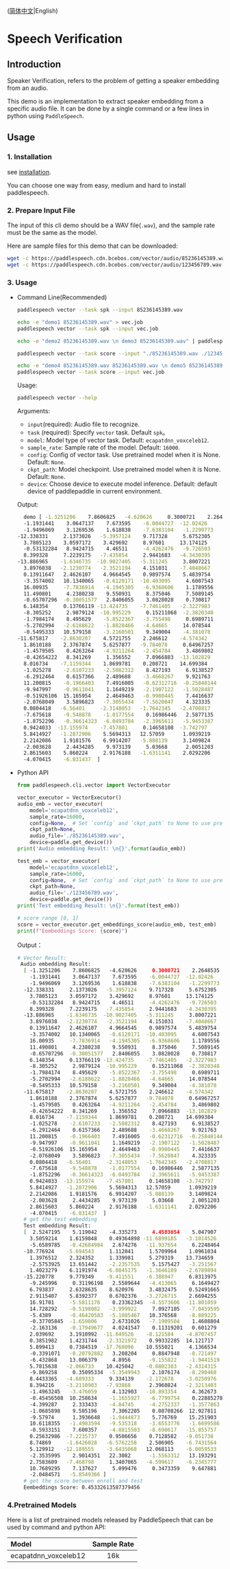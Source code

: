([简体中文](./README_cn.md)|English)
# Speech Verification

## Introduction

Speaker Verification, refers to the problem of getting a speaker embedding from an audio. 

This demo is an implementation to extract speaker embedding from a specific audio file. It can be done by a single command or a few lines in python using `PaddleSpeech`. 

## Usage
### 1. Installation
see [installation](https://github.com/PaddlePaddle/PaddleSpeech/blob/develop/docs/source/install.md).

You can choose one way from easy, medium and hard to install paddlespeech.

### 2. Prepare Input File
The input of this cli demo should be a WAV file(`.wav`), and the sample rate must be the same as the model.

Here are sample files for this demo that can be downloaded:
```bash
wget -c https://paddlespeech.cdn.bcebos.com/vector/audio/85236145389.wav
wget -c https://paddlespeech.cdn.bcebos.com/vector/audio/123456789.wav
```

### 3. Usage
- Command Line(Recommended)
  ```bash
  paddlespeech vector --task spk --input 85236145389.wav

  echo -e "demo1 85236145389.wav" > vec.job
  paddlespeech vector --task spk --input vec.job

  echo -e "demo2 85236145389.wav \n demo3 85236145389.wav" | paddlespeech vector --task spk

  paddlespeech vector --task score --input "./85236145389.wav ./123456789.wav"
  
  echo -e "demo4 85236145389.wav 85236145389.wav \n demo5 85236145389.wav 123456789.wav" > vec.job
  paddlespeech vector --task score --input vec.job
  ```
  
  Usage:
  ```bash
  paddlespeech vector --help
  ```
  Arguments:
  - `input`(required): Audio file to recognize.
  - `task` (required): Specify `vector` task. Default `spk`。
  - `model`: Model type of vector task. Default: `ecapatdnn_voxceleb12`.
  - `sample_rate`: Sample rate of the model. Default: `16000`.
  - `config`: Config of vector task. Use pretrained model when it is None. Default: `None`.
  - `ckpt_path`: Model checkpoint. Use pretrained model when it is None. Default: `None`.
  - `device`: Choose device to execute model inference. Default: default device of paddlepaddle in current environment.

  Output:

  ```bash
    demo [ -1.3251206    7.8606825   -4.620626     0.3000721    2.2648535
    -1.1931441    3.0647137    7.673595    -6.0044727  -12.02426
    -1.9496069    3.1269536    1.618838    -7.6383104   -1.2299773
  -12.338331     2.1373026   -5.3957124    9.717328     5.6752305
    3.7805123    3.0597172    3.429692     8.97601     13.174125
    -0.53132284   8.9424715    4.46511     -4.4262476   -9.726503
    8.399328     7.2239175   -7.435854     2.9441683   -4.3430395
  -13.886965    -1.6346735  -10.9027405   -5.311245     3.8007221
    3.8976038   -2.1230774   -2.3521194    4.151031    -7.4048667
    0.13911647   2.4626107    4.9664545    0.9897574    5.4839754
    -3.3574002   10.1340065   -0.6120171  -10.403095     4.6007543
    16.00935     -7.7836914   -4.1945305   -6.9368606    1.1789556
    11.490801     4.2380238    9.550931     8.375046     7.5089145
    -0.65707296  -0.30051577   2.8406055    3.0828028    0.730817
    6.148354     0.13766119 -13.424735    -7.7461405   -2.3227983
    -8.305252     2.9879124  -10.995229     0.15211068  -2.3820348
    -1.7984174    8.495629    -5.8522367   -3.755498     0.6989711
    -5.2702994   -2.6188622   -1.8828466   -4.64665     14.078544
    -0.5495333   10.579158    -3.2160501    9.349004    -4.381078
  -11.675817    -2.8630207    4.5721755    2.246612    -4.574342
    1.8610188    2.3767874    5.6257877   -9.784078     0.64967257
    -1.4579505    0.4263264   -4.9211264   -2.454784     3.4869802
    -0.42654222   8.341269     1.356552     7.0966883  -13.102829
    8.016734    -7.1159344    1.8699781    0.208721    14.699384
    -1.025278    -2.6107233   -2.5082312    8.427193     6.9138527
    -6.2912464    0.6157366    2.489688    -3.4668267    9.921763
    11.200815    -0.1966403    7.4916005   -0.62312716  -0.25848144
    -9.947997    -0.9611041    1.1649219   -2.1907122   -1.5028487
    -0.51926106  15.165954     2.4649463   -0.9980445    7.4416637
    -2.0768049    3.5896823   -7.3055434   -7.5620847    4.323335
    0.0804418   -6.56401     -2.3148053   -1.7642345   -2.4708817
    -7.675618    -9.548878    -1.0177554    0.16986446   2.5877135
    -1.8752296   -0.36614323  -6.0493784   -2.3965611   -5.9453387
    0.9424033  -13.155974    -7.457801     0.14658108  -3.742797
    5.8414927   -1.2872906    5.5694313   12.57059      1.0939219
    2.2142086    1.9181576    6.9914207   -5.888139     3.1409824
    -2.003628     2.4434285    9.973139     5.03668      2.0051203
    2.8615603    5.860224     2.9176188   -1.6311141    2.0292206
    -4.070415    -6.831437  ]
  ```

- Python API
  ```python
  from paddlespeech.cli.vector import VectorExecutor

  vector_executor = VectorExecutor()
  audio_emb = vector_executor(
      model='ecapatdnn_voxceleb12',
      sample_rate=16000,
      config=None,  # Set `config` and `ckpt_path` to None to use pretrained model.
      ckpt_path=None,
      audio_file='./85236145389.wav',
      device=paddle.get_device())
  print('Audio embedding Result: \n{}'.format(audio_emb))

  test_emb = vector_executor(
      model='ecapatdnn_voxceleb12',
      sample_rate=16000,
      config=None,  # Set `config` and `ckpt_path` to None to use pretrained model.
      ckpt_path=None,
      audio_file='./123456789.wav',
      device=paddle.get_device())
  print('Test embedding Result: \n{}'.format(test_emb))

  # score range [0, 1]
  score = vector_executor.get_embeddings_score(audio_emb, test_emb)
  print(f"Eembeddings Score: {score}")
  ```

  Output：

  ```bash
  # Vector Result:
   Audio embedding Result:
    [ -1.3251206    7.8606825   -4.620626     0.3000721    2.2648535
      -1.1931441    3.0647137    7.673595    -6.0044727  -12.02426
      -1.9496069    3.1269536    1.618838    -7.6383104   -1.2299773
    -12.338331     2.1373026   -5.3957124    9.717328     5.6752305
      3.7805123    3.0597172    3.429692     8.97601     13.174125
      -0.53132284   8.9424715    4.46511     -4.4262476   -9.726503
      8.399328     7.2239175   -7.435854     2.9441683   -4.3430395
    -13.886965    -1.6346735  -10.9027405   -5.311245     3.8007221
      3.8976038   -2.1230774   -2.3521194    4.151031    -7.4048667
      0.13911647   2.4626107    4.9664545    0.9897574    5.4839754
      -3.3574002   10.1340065   -0.6120171  -10.403095     4.6007543
      16.00935     -7.7836914   -4.1945305   -6.9368606    1.1789556
      11.490801     4.2380238    9.550931     8.375046     7.5089145
      -0.65707296  -0.30051577   2.8406055    3.0828028    0.730817
      6.148354     0.13766119 -13.424735    -7.7461405   -2.3227983
      -8.305252     2.9879124  -10.995229     0.15211068  -2.3820348
      -1.7984174    8.495629    -5.8522367   -3.755498     0.6989711
      -5.2702994   -2.6188622   -1.8828466   -4.64665     14.078544
      -0.5495333   10.579158    -3.2160501    9.349004    -4.381078
    -11.675817    -2.8630207    4.5721755    2.246612    -4.574342
      1.8610188    2.3767874    5.6257877   -9.784078     0.64967257
      -1.4579505    0.4263264   -4.9211264   -2.454784     3.4869802
      -0.42654222   8.341269     1.356552     7.0966883  -13.102829
      8.016734    -7.1159344    1.8699781    0.208721    14.699384
      -1.025278    -2.6107233   -2.5082312    8.427193     6.9138527
      -6.2912464    0.6157366    2.489688    -3.4668267    9.921763
      11.200815    -0.1966403    7.4916005   -0.62312716  -0.25848144
      -9.947997    -0.9611041    1.1649219   -2.1907122   -1.5028487
      -0.51926106  15.165954     2.4649463   -0.9980445    7.4416637
      -2.0768049    3.5896823   -7.3055434   -7.5620847    4.323335
      0.0804418   -6.56401     -2.3148053   -1.7642345   -2.4708817
      -7.675618    -9.548878    -1.0177554    0.16986446   2.5877135
      -1.8752296   -0.36614323  -6.0493784   -2.3965611   -5.9453387
      0.9424033  -13.155974    -7.457801     0.14658108  -3.742797
      5.8414927   -1.2872906    5.5694313   12.57059      1.0939219
      2.2142086    1.9181576    6.9914207   -5.888139     3.1409824
      -2.003628     2.4434285    9.973139     5.03668      2.0051203
      2.8615603    5.860224     2.9176188   -1.6311141    2.0292206
      -4.070415    -6.831437  ]
    # get the test embedding
    Test embedding Result:
    [  2.5247195    5.119042    -4.335273     4.4583654    5.047907
      3.5059214    1.6159848    0.49364898 -11.6899185   -3.1014526
      -5.6589785   -0.42684984   2.674276   -11.937654     6.2248464
    -10.776924    -5.694543     1.112041     1.5709964    1.0961034
      1.3976512    2.324352     1.339981     5.279319    13.734659
      -2.5753925   13.651442    -2.2357535    5.1575427   -3.251567
      1.4023279    6.1191974   -6.0845175   -1.3646189   -2.6789894
    -15.220778     9.779349    -9.411551    -6.388947     6.8313975
      -9.245996     0.31196198   2.5509644   -4.413065     6.1649427
      6.793837     2.6328635    8.620976     3.4832475    0.52491665
      2.9115407    5.8392377    0.6702376   -3.2726715    2.6694255
      16.91701     -5.5811176    0.23362345  -4.5573606  -11.801059
      14.728292    -0.5198082   -3.999922     7.0927105   -7.0459595
      -5.4389      -0.46420583  -5.1085467   10.376568    -8.889225
      -0.37705845  -1.659806     2.6731026   -7.1909504    1.4608804
      -2.163136    -0.17949677   4.0241547    0.11319201   0.601279
      2.039692     3.1910992  -11.649526    -8.121584    -4.8707457
      0.3851982    1.4231744   -2.3321972    0.99332285  14.121717
      5.899413     0.7384519  -17.760096    10.555021     4.1366534
      -0.3391071   -0.20792882   3.208204     0.8847948   -8.721497
      -6.432868    13.006379     4.8956      -9.155822    -1.9441519
      5.7815638   -2.066733    10.425042    -0.8802383   -2.4314315
      -9.869258     0.35095334  -5.3549943    2.1076174   -8.290468
      8.4433365   -4.689333     9.334139    -2.172678    -3.0250976
      8.394216    -3.2110903   -7.93868      2.3960824   -2.3213403
      -1.4963245   -3.476059     4.132903   -10.893354     4.362673
      -0.45456508  10.258634    -1.1655927   -6.7799754    0.22885278
      -4.399287     2.333433    -4.84745     -4.2752337   -1.3577863
      -1.0685898    9.505196     7.3062205    0.08708266  12.927811
      -9.57974      1.3936648   -1.9444873    5.776769    15.251903
      10.6118355   -1.4903594   -9.535318    -3.6553776   -1.6699586
      -0.5933151    7.600357    -4.8815503   -8.698617   -15.855757
      0.25632986  -7.2235737    0.9506656    0.7128582   -9.051738
      8.74869     -1.6426028   -6.5762258    2.506905    -6.7431564
      5.129912   -12.189555    -3.6435068   12.068113    -6.0059533
      -2.3535995    2.9014351   22.3082      -1.5563312   13.193291
      2.7583609   -7.468798     1.3407065   -4.599617    -6.2345777
      10.7689295    7.137627     5.099476     0.3473359    9.647881
      -2.0484571   -5.8549366 ]
    # get the score between enroll and test
    Eembeddings Score: 0.45332613587379456
  ```

### 4.Pretrained Models

Here is a list of pretrained models released by PaddleSpeech that can be used by command and python API:

| Model | Sample Rate
| :--- | :---: |
| ecapatdnn_voxceleb12 | 16k
